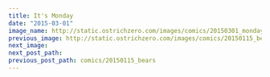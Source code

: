 ```yaml
---
title: It's Monday
date: "2015-03-01"
image_name: http://static.ostrichzero.com/images/comics/20150301_mondayowl.png
previous_image: http://static.ostrichzero.com/images/comics/20150115_bears.png
next_image:
next_post_path:
previous_post_path: comics/20150115_bears
---
```

